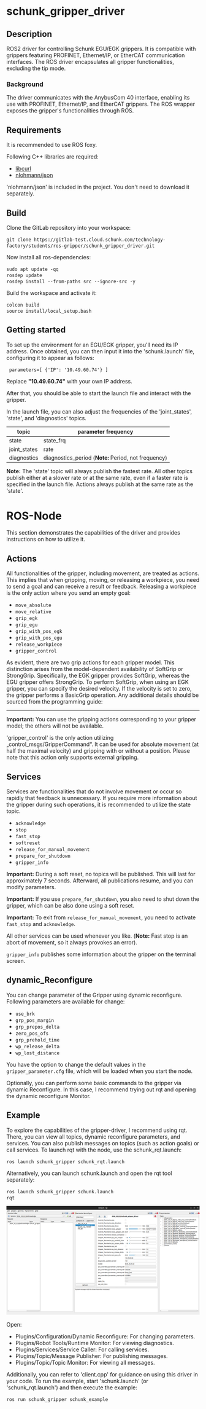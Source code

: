 # schunk_gripper_driver


## Description

ROS2 driver for controlling Schunk EGU/EGK grippers. It is compatible with grippers featuring PROFINET, Ethernet/IP, or EtherCAT communication interfaces. The ROS driver encapsulates all gripper functionalities, excluding the tip mode.

### Background

The driver communicates with the AnybusCom 40 interface, enabling its use with PROFINET, Ethernet/IP, and EtherCAT grippers. The ROS wrapper exposes the gripper's functionalities through ROS.

## Requirements

It is recommended to use ROS foxy.

Following C++ libraries are required: 
- [libcurl](https://curl.se/libcurl/)
- [nlohmann/json](https://github.com/nlohmann/json)

'nlohmann/json' is included in the project. You don't need to download it separately.

## Build
Clone the GitLab repository into your workspace:
```
git clone https://gitlab-test.cloud.schunk.com/technology-factory/students/ros-gripper/schunk_gripper_driver.git
```
Now install all ros-dependencies:
```
sudo apt update -qq
rosdep update
rosdep install --from-paths src --ignore-src -y
```
Build the workspace and activate it:
```
colcon build
source install/local_setup.bash
```
## Getting started

To set up the environment for an EGU/EGK gripper, you'll need its IP address. Once obtained, you can then input it into the 'schunk.launch' file, configuring it to appear as follows:
```
 parameters=[ {'IP': '10.49.60.74'} ]
```
Replace **"10.49.60.74"** with your own IP address.

After that, you should be able to start the launch file and interact with the gripper.

In the launch file, you can also adjust the frequencies of the 'joint_states', 'state', and 'diagnostics' topics.

| topic             | parameter frequency                                 |
| ------            | ------                                               |
| state             | state_frq                                            |
| joint_states      | rate                                                 |
| diagnostics       | diagnostics_period (**Note:** Period, not frequency)|

**Note:** The 'state' topic will always publish the fastest rate. All other topics publish either at a slower rate or at the same rate, even if a faster rate is specified in the launch file. Actions always publish at the same rate as the 'state'.

# ROS-Node
This section demonstrates the capabilities of the driver and provides instructions on how to utilize it.

## Actions
All functionalities of the gripper, including movement, are treated as actions. This implies that when gripping, moving, or releasing a workpiece, you need to send a goal and can receive a result or feedback. Releasing a workpiece is the only action where you send an empty goal:

- `move_absolute`
- `move_relative`
- `grip_egk`
- `grip_egu`
- `grip_with_pos_egk`
- `grip_with_pos_egu`
- `release_workpiece`
- `gripper_control`

As evident, there are two grip actions for each gripper model. This distinction arises from the model-dependent availability of SoftGrip or StrongGrip. Specifically, the EGK gripper provides SoftGrip, whereas the EGU gripper offers StrongGrip. To perform SoftGrip, when using an EGK gripper, you can specify the desired velocity. If the velocity is set to zero, the gripper performs a BasicGrip operation. Any additional details should be sourced from the programming guide:

------------------------------------------------

**Important:** You can use the gripping actions corresponding to your gripper model; the others will not be available.

'gripper_control' is the only action utilizing „control_msgs/GripperCommand“. It can be used for absolute movement (at half the maximal velocity) and gripping with or without a position. Please note that this action only supports external gripping.

## Services

Services are functionalities that do not involve movement or occur so rapidly that feedback is unnecessary. If you require more information about the gripper during such operations, it is recommended to utilize the state topic.

- `acknowledge`
- `stop`
- `fast_stop`
- `softreset`
- `release_for_manual_movement`
- `prepare_for_shutdown`
- `gripper_info`

**Important:** During a soft reset, no topics will be published. This will last for approximately 7 seconds. Afterward, all publications resume, and you can modify parameters.

**Important:** If you use `prepare_for_shutdown`, you also need to shut down the gripper, which can be also done using a soft reset.

**Important:** To exit from `release_for_manual_movement`, you need to activate `fast_stop` and `acknowledge`.

All other services can be used whenever you like. (**Note:** Fast stop is an abort of movement, so it always provokes an error).

`gripper_info` publishes some information about the gripper on the terminal screen.

## dynamic_Reconfigure

You can change parameter of the Gripper using dynamic reconfigure. Following parameters are available for change:

- `use_brk`
- `grp_pos_margin`
- `grp_prepos_delta`
- `zero_pos_ofs`
- `grp_prehold_time`
- `wp_release_delta`
- `wp_lost_distance`

You have the option to change the default values in the `gripper_parameter.cfg` file, which will be loaded when you start the node.

Optionally, you can perform some basic commands to the gripper via dynamic Reconfigure. In this case, I recommend trying out rqt and opening the dynamic reconfigure Monitor.

## Example

To explore the capabilities of the gripper-driver, I recommend using rqt. There, you can view all topics, dynamic reconfigure parameters, and services. You can also publish messages on topics (such as action goals) or call services. To launch rqt with the node, use the schunk_rqt.launch:
```
ros launch schunk_gripper schunk_rqt.launch
```
Alternatively, you can launch schunk.launch and open the rqt tool separately:
```
ros launch schunk_gripper schunk.launch
rqt
```
![rqt](doc/rqt_interface.png)

Open:
- Plugins/Configuration/Dynamic Reconfigure: For changing parameters.
- Plugins/Robot Tools/Runtime Monitor:  For viewing diagnostics.
- Plugins/Services/Service Caller: For calling services.
- Plugins/Topic/Message Publisher: For publishing messages.
- Plugins/Topic/Topic Monitor: For viewing all messages.


Additionally, you can refer to 'client.cpp' for guidance on using this driver in your code. To run the example, start 'schunk.launch' (or 'schunk_rqt.launch') and then execute the example:
```
ros run schunk_gripper schunk_example
```
